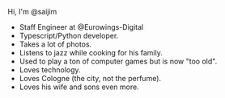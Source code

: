 Hi, I'm @saijim

- Staff Engineer at @Eurowings-Digital
- Typescript/Python developer.
- Takes a lot of photos.
- Listens to jazz while cooking for his family.
- Used to play a ton of computer games but is now "too old".
- Loves technology.
- Loves Cologne (the city, not the perfume).
- Loves his wife and sons even more.
